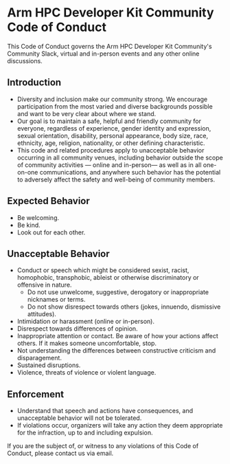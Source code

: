 # Arm HPC Developer Kit Community Code of Conduct

This Code of Conduct governs the Arm HPC Developer Kit Community's Community Slack, virtual and in-person events and any other online discussions.

## Introduction
* Diversity and inclusion make our community strong. We encourage participation from the most varied and diverse backgrounds possible and want to be very clear about where we stand.
* Our goal is to maintain a safe, helpful and friendly community for everyone, regardless of experience, gender identity and expression, sexual orientation, disability, personal appearance, body size, race, ethnicity, age, religion, nationality, or other defining characteristic.
* This code and related procedures apply to unacceptable behavior occurring in all community venues, including behavior outside the scope of community activities — online and in-person— as well as in all one-on-one communications, and anywhere such behavior has the potential to adversely affect the safety and well-being of community members.

## Expected Behavior
* Be welcoming.
* Be kind.
* Look out for each other.

## Unacceptable Behavior
* Conduct or speech which might be considered sexist, racist, homophobic, transphobic, ableist or otherwise discriminatory or offensive in nature.
  * Do not use unwelcome, suggestive, derogatory or inappropriate nicknames or terms.
  *  Do not show disrespect towards others (jokes, innuendo, dismissive attitudes).
* Intimidation or harassment (online or in-person).
* Disrespect towards differences of opinion.
* Inappropriate attention or contact. Be aware of how your actions affect others. If it makes someone uncomfortable, stop.
* Not understanding the differences between constructive criticism and disparagement.
* Sustained disruptions.
* Violence, threats of violence or violent language.

## Enforcement
* Understand that speech and actions have consequences, and unacceptable behavior will not be tolerated.
* If violations occur, organizers will take any action they deem appropriate for the infraction, up to and including expulsion.

If you are the subject of, or witness to any violations of this Code of Conduct, please contact us via email.